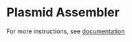 # Plasmid Assembler

For more instructions, see [documentation](https://lowandrew.github.io/Plasmid_Assembler)


